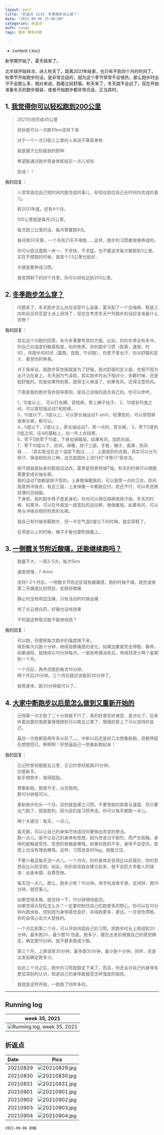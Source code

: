 ```yaml
---
layout: post
title: "折返点 2135｜冬季跑步怎么穿？"
date: "2021-09-06 15:08:00"
categories: 折返点
auth: conge
tags: 跑步 跑步问答

---
```

* content
{:toc}

新学期开始了。夏天结束了。

北半球开始转凉，进入秋天了。距离2021年结束，也只有不到四个月的时间了。秋季节开始跑步的话，是非常合适的，因为这个季节常常不会很热，那么跑步时出汗不会那么多，相对来说，跑着比较舒服。秋天来了，冬天就不会远了，现在开始准备冬天的跑步服装，或者开始跑步都非常合适，正当其时。




## 1. [我觉得你可以轻松跑到200公里 ](https://douc.cc/1wKnN2)

> 2021已经完成45公里
> 
> 目标是可以一次跑10km坚持下来
> 
> 对于一个一次只能三公里的人来说不算简单啦
> 
> 我是属于比较瘦弱的那种
> 
> 希望能通过跑步把身体练结实一点儿哈哈
> 
> 加油！！

我的回复：

> 人常常高估自己短时间内能完成的事儿，却往往低估自己长时间内完成的事儿。
> 
> 到2021年底，还有4个月。
> 
> 100公里就是每月25公里。
> 
> 每次跑三公里的话，每月需要跑9次。
> 
> 每月按30天算，一个月有21天不用跑……这样，跑步的习惯都很难养成的。
> 
> 你可以尝试着跑一休一。不求快，不求猛，也不要追求每次都跑到3公里。实在不想跑的时候，就来个1.5公里也挺好。
> 
> 关键是要养成习惯。
> 
> 我觉得剩下的四个月里，你可以轻松达到200公里。

## 2. [冬季跑步怎么穿？](https://douc.cc/0QPEql)

> 问题来了，冬天跑步怎么办应该穿什么装备，夏天配了一个压缩裤，鞋是三四年前买的亚瑟士派上用场了，现在在考虑冬天户外跑步的话应该准备什么衣物？

我的回复：

> 其实这个问题的回答，有许多需要考虑的方面。比如，你的冬季会有多冷，你自己对温度的敏感程度，你的体质，你的跑步习惯（距离，速度，时间），你跑步的时间（晨跑，夜跑，午间跑），你爱不爱出汗，你对舒服的定义，甚至你的审美。
> 
> 对于我来说，我跑步穿衣服就是为了舒服，我对舒服的定义是，衣服不因为出汗沾在身上。冬天因为气温低，其实跑步时出汗相对少，多数时候，还是挺舒服的。但是如果特别累，就得主义保温了，如果有风，还得注意防风。
> 
> 下面是我的跑步穿衣指导原则，是自己总结的适合自己的。你可以参考。
> 
> 1，15度以上， 可以打赤膊，穿短裤。带上帽子挡汗。 
> 2，10度到15度之间，可以穿短袖运动T和短裤。  
> 3，10度以下，5度以上，可以穿长袖运动T-shirt，轻薄型的，可以穿短裤或者长裤，都可以。  
> 4，5度以下，0度以上，穿长袖运动T，厚一点的，穿长裤。 
> 5，零下5度到0度之间，在4的基础上，加一件上衣挡寒。  
> 6，零下5到零下10度，下身加保暖层。如果有风，加防风层。  
> 7，零下10度以下，防风，保暖，排汗三层。手套，帽子，面罩，防风镜……（其实我没在这个温度下跑过……）
> 上面提到的衣服，其实可以分为排汗，保温和防风三种。这也是国际上流行的“洋葱行”穿衣法。
> 
> 排汗层就是贴身的那层运动衣。夏季是短裤短袖T恤。秋天的时候可以根据需要变成长袖长裤。  
> 我的运动T恤都是排汗型的。上身做保暖层的，可以是厚一点的卫衣。防风层就用冲锋衣。有这三层，上身保暖一半都能应付。若还不行，可以考虑用轻薄的羽绒服。  
> 下身呢，我的跑步裤子是紧身的，你也可以用压缩裤做排汗层。冬天的时候，如果冷，可以在外面加一层宽松的运动裤，做保暖层。如果有风，可以用与冲锋衣相同材质的长裤。
>
> 我自己有时候赤脚跑步，但一半在气温0度以下的时候，就会穿鞋了。
> 
> 在零度以上的时候，帽子手套也要酌情戴上。

## 3. [一侧髋关节附近酸痛，还能继续跑吗？](https://douc.cc/00Xxnq)

> 跑量不大，一周3-5次，每次5km
> 
> 速度很慢，7-8min
> 
> 坚持1-2个月后，一侧髋关节附近区域有酸痛感，跑的时候不痛，跑完或者第二天痛感比较明显，走路轻微痛
> 
> 静止时没有明显压痛，只有活动的时候会痛
> 
> 喷了点云南白药，好像也没啥效果
> 
> 不知道这种情况能不能继续跑？

我的回复：

> 可以跑，但要把每次跑步的强度降下来。  
> 降到每次只跑十分钟，继续观察痛感的变化，如果加重就完全停跑，静养。如果减轻，就继续以10分钟每次，一直到疼痛消失后，再保持至少两个星期到一个月。
> 
> 一个月后，再考虑跑到每次15分钟。  
> 两个月后20分钟。三个月后就应该能到30分钟了。
> 
> 锻炼身体，跑30分钟就可以了。

## 4. [大家中断跑步以后是怎么做到又重新开始的](https://douc.cc/4c6Ba1)


> 记得第一次才跑了二十分钟就不行了，真的好难受好难受，差点吐了。后来听着张震的鬼故事慢慢撑到可以跑五公里了，慢慢的爱上了可以坚持的自己。
> 
> 最后一次跑都是两年多以前了。。。中断以后还是好几次想重新跑，但都停留在想想而已。啊啊啊！好想逼自己一把重新跑起来！

我的回复：

> 忘记你曾经能跑五公里，忘记你曾经能跑20分钟。  
> 你是新手。  
> 新手想跑步，值得鼓励。  
> 
> 想重新跑，那就今天，出去跑吧。  
> 跑10分钟就可以。
> 
> 重新跑步的头一个月，目的就是建立习惯。不要管跑的距离与速度。你只要出门跑了，就是胜利。因为目的是习惯养成，你可以每天都跑一点儿。
> 
> 两个关键词：每天，一点儿。
> 
> 每天跑，可以让自己的身体尽快适应你要做出改变的想法。  
> 跑一点儿，是不让自己的身体和思想，因为改变过于剧烈，而产生抵触。身体的抵触是受伤，思想的抵触是懒惰。如果你跑的不多，身体不会受伤，思想上也没有理由懒惰。这样，习惯改变的flag，就能立住。
> 
> 不要小看这每天泡一点儿。一个月内，你的身体会变得比以前强壮，你的思想会比以前坚韧。如此，你的自信就会建立起来，就不会犯大多数人的错误：出身未捷，自尊受挫。
> 
> 每天泡一点儿，那么，跑多少呢？10分钟。用手机或者手表，定闹钟，跑10分钟，就完事儿。
> 
> 如果觉得太难，就坚持一下，10分钟很快能完。    
> 如果觉得太轻松怎么办？一定要控制住自己的跑更多的野心。你可以在10分钟内跑快些，但别因为身体感觉良好，非得跑更多，更远。一旦受伤停跑，你的自信心会大大受挫的。
> 
> 一个月后到第二个月，可以开始巩固自己的习惯。把跑步时长上限调到20分钟。最多跑20，最少跑10.但是，跑多少，要在出发前根据自己的感觉确定。确定跑15分钟，就不要多跑或少跑。
> 
> 第三个月，上限调至30分钟。最多跑30分钟，最少跑十分钟。同样，还是出发前确定跑多少。
> 
> 如此三个月之后，跑步的习惯就稳定下来了。而且，你还会对自己的身体有更加深刻的认识，知道自己的身体能接受怎样强度的锻炼。
> 
> 我就是这样开始，一跑跑了四年多的。




----

## Running log

|week 35, 2021|
|:----:|
|![Running log, week 35, 2021](/assets/images/折返点/2021_wk35.png)|


## 折返点

|Date|Pics|
|:----|:----:|
|20210829|![20210829.jpg](/assets/images/折返点/20210829.jpg)  |
|20210830|![20210830.jpg](/assets/images/折返点/20210830.jpg)  |
|20210831|![20210831.jpg](/assets/images/折返点/20210831.jpg)  |
|20210901|![20210901.jpg](/assets/images/折返点/20210901.jpg)  |
|20210902|![20210902.jpg](/assets/images/折返点/20210902.jpg)  |
|20210903|![20210903.jpg](/assets/images/折返点/20210903.jpg)  |
|20210904|![20210904.jpg](/assets/images/折返点/20210904.jpg)  |


```
2021-09-06 初稿
```